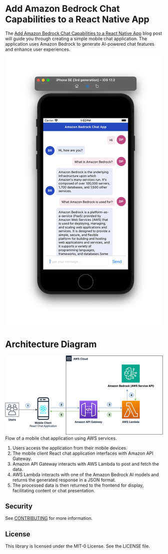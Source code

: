 # Add Amazon Bedrock Chat Capabilities to a React Native App


The [Add Amazon Bedrock Chat Capabilities to a React Native App](https://aws-preview.aka.amazon.com/blogs/mobile/integrating-amazon-bedrock-chat-capabilities-in-react-native/) blog post will guide you through creating a simple mobile chat application. The application uses Amazon Bedrock to generate AI-powered chat features and enhance user experiences.

![Amazon Bedrock chat application user interface](./media/rn-chat-app.png)

# Architecture Diagram

![Figure 1: Flow of a mobile chat application using AWS services.](./media/amazon-bedrock-react-native-chat-app.png)
Flow of a mobile chat application using AWS services.

1. Users access the application from their mobile devices.
2. The mobile client React chat application interfaces with Amazon API Gateway.
3. Amazon API Gateway interacts with AWS Lambda to post and fetch the data.
4. AWS Lambda interacts with one of the Amazon Bedrock AI models and returns the generated response in a JSON format.
5. The processed data is then returned to the frontend for display, facilitating content or chat presentation.


## Security

See [CONTRIBUTING](CONTRIBUTING.md#security-issue-notifications) for more information.

## License

This library is licensed under the MIT-0 License. See the LICENSE file.

